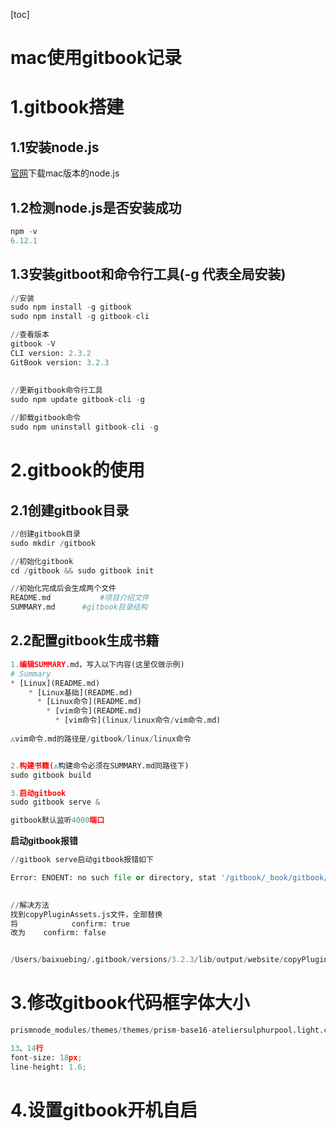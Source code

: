 [toc]



# mac使用gitbook记录



# 1.gitbook搭建

## 1.1安装node.js

[官网](https://nodejs.org/en/)下载mac版本的node.js



## 1.2检测node.js是否安装成功

```python
npm -v
6.12.1
```



## 1.3安装gitboot和命令行工具(-g 代表全局安装)

```python
//安装
sudo npm install -g gitbook
sudo npm install -g gitbook-cli

//查看版本
gitbook -V
CLI version: 2.3.2
GitBook version: 3.2.3
  
  
//更新gitbook命令行工具
sudo npm update gitbook-cli -g

//卸载gitbook命令
sudo npm uninstall gitbook-cli -g
```



# 2.gitbook的使用

## 2.1创建gitbook目录

```python
//创建gitbook目录
sudo mkdir /gitbook 

//初始化gitbook
cd /gitbook && sudo gitbook init

//初始化完成后会生成两个文件
README.md			#项目介绍文件
SUMMARY.md		#gitbook目录结构

```



## 2.2配置gitbook生成书籍

```python
1.编辑SUMMARY.md，写入以下内容(这里仅做示例)
# Summary
* [Linux](README.md)
    * [Linux基础](README.md)
      * [Linux命令](README.md)
        * [vim命令](README.md)
          * [vim命令](linux/linux命令/vim命令.md)
        
⚠️vim命令.md的路径是/gitbook/linux/linux命令


2.构建书籍(⚠️构建命令必须在SUMMARY.md同路径下)
sudo gitbook build

3.启动gitbook
sudo gitbook serve &

gitbook默认监听4000端口
```





**启动gitbook报错**

```python
//gitbook serve启动gitbook报错如下

Error: ENOENT: no such file or directory, stat '/gitbook/_book/gitbook/gitbook-plugin-livereload/plugin.js',Error: ENOENT: no such file or directory, stat '/gitbook/_book/gitbook/gitbook-plugin-livereload'

        
//解决方法
找到copyPluginAssets.js文件，全部替换
将			 confirm: true
改为	  confirm: false


/Users/baixuebing/.gitbook/versions/3.2.3/lib/output/website/copyPluginAssets.js
```



# 3.修改gitbook代码框字体大小

```python
prismnode_modules/themes/themes/prism-base16-ateliersulphurpool.light.css

13、14行
font-size: 18px;
line-height: 1.6;
```



# 4.设置gitbook开机自启

```python

```

